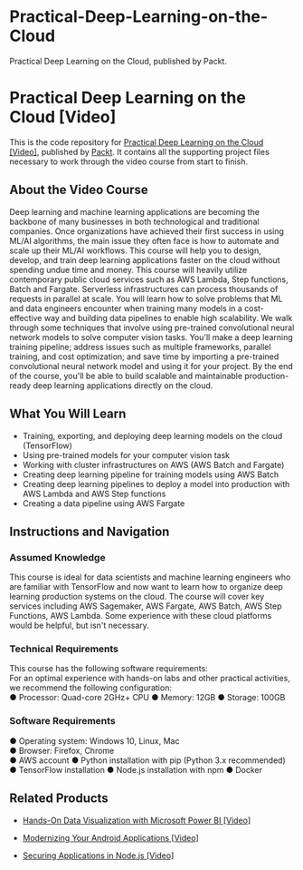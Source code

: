 # Practical-Deep-Learning-on-the-Cloud
Practical Deep Learning on the Cloud, published by Packt.

# Practical Deep Learning on the Cloud [Video]
This is the code repository for [Practical Deep Learning on the Cloud [Video]](https://www.packtpub.com/data/practical-deep-learning-on-the-cloud-video), published by [Packt](https://www.packtpub.com/?utm_source=github). It contains all the supporting project files necessary to work through the video course from start to finish.
## About the Video Course
Deep learning and machine learning applications are becoming the backbone of many businesses in both technological and traditional companies. Once organizations have achieved their first success in using ML/AI algorithms, the main issue they often face is how to automate and scale up their ML/AI workflows. This course will help you to design, develop, and train deep learning applications faster on the cloud without spending undue time and money.
This course will heavily utilize contemporary public cloud services such as AWS Lambda, Step functions, Batch and Fargate. Serverless infrastructures can process thousands of requests in parallel at scale. You will learn how to solve problems that ML and data engineers encounter when training many models in a cost-effective way and building data pipelines to enable high scalability. We walk through some techniques that involve using pre-trained convolutional neural network models to solve computer vision tasks. You'll make a deep learning training pipeline; address issues such as multiple frameworks, parallel training, and cost optimization; and save time by importing a pre-trained convolutional neural network model and using it for your project.
By the end of the course, you'll be able to build scalable and maintainable production-ready deep learning applications directly on the cloud.

<H2>What You Will Learn</H2>
<DIV class=book-info-will-learn-text>
<UL>
<LI> Training, exporting, and deploying deep learning models on the cloud (TensorFlow)
<LI> Using pre-trained models for your computer vision task
<LI> Working with cluster infrastructures on AWS (AWS Batch and Fargate)
<LI> Creating deep learning pipeline for training models using AWS Batch
<LI> Creating deep learning pipelines to deploy a model into production with AWS Lambda and AWS Step functions
<LI> Creating a data pipeline using AWS Fargate
</LI></UL></DIV>

## Instructions and Navigation
### Assumed Knowledge
This course is ideal for data scientists and machine learning engineers who are familiar with TensorFlow and now want to learn how to organize deep learning production systems on the cloud. The course will cover key services including AWS Sagemaker, AWS Fargate, AWS Batch, AWS Step Functions, AWS Lambda. Some experience with these cloud platforms would be helpful, but isn't necessary.

### Technical Requirements
This course has the following software requirements:<br/>
For an optimal experience with hands-on labs and other practical activities, we recommend the following configuration:</br>
●	Processor: Quad-core 2GHz+ CPU
●	Memory: 12GB
●	Storage: 100GB

### Software Requirements </br>
●	Operating system: Windows 10, Linux, Mac </br>
●	Browser: Firefox, Chrome </br>
●	AWS account
●	Python installation with pip (Python 3.x recommended)
●	TensorFlow installation
●	Node.js installation with npm
●	Docker </br>


## Related Products
* [Hands-On Data Visualization with Microsoft Power BI [Video]](https://www.packtpub.com/big-data-and-business-intelligence/hands-data-visualization-microsoft-power-bi-video?utm_source=github&utm_medium=repository&utm_campaign=9781789805185)

* [Modernizing Your Android Applications [Video]](https://www.packtpub.com/application-development/modernizing-your-android-applications-video?utm_source=github&utm_medium=repository&utm_campaign=9781789950502)

* [Securing Applications in Node.js [Video]](https://www.packtpub.com/web-development/securing-applications-nodejs-video?utm_source=github&utm_medium=repository&utm_campaign=9781789136791)

